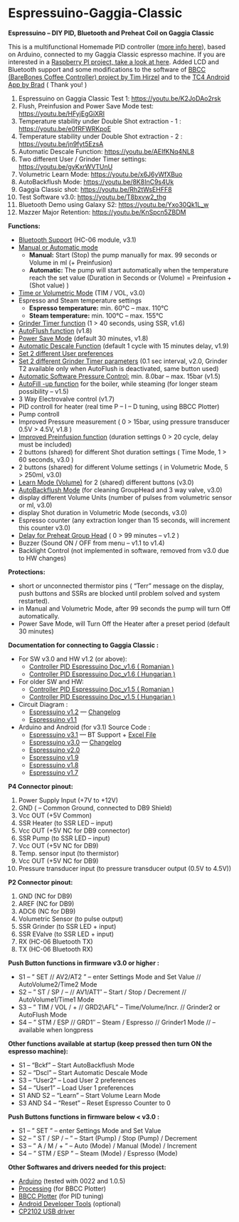 # Espressuino-Gaggia-Classic
**Espressuino – DIY PID, Bluetooth and Preheat Coil on Gaggia Classic**

This is a multifunctional Homemade PID controller ([more info here](http://www.cyberelectronics.org/?p=315)), based on Arduino, connected to my Gaggia Classic espresso machine. If you are interested in a [Raspberry PI project, take a look at here](http://int03.co.uk/blog/project-coffee-espiresso-machine/).
Added LCD and Bluetooth support and some modifications to the software of [BBCC (BareBones Coffee Controller) project by Tim Hirzel](http://playground.arduino.cc/Main/BarebonesPIDForEspresso) and to the [TC4 Android App by Brad](http://code.google.com/p/tc4-shield/downloads/detail?name=TC4%20Android%20App_2_1.zip&can=2&q=) ( Thank you! )

1) Espressuino on Gaggia Classic Test 1: https://youtu.be/K2JoDAo2rsk
2) Flush, Preinfusion and Power Save Mode test: https://youtu.be/HFyjEgGiXRI
3) Temperature stability under Double Shot extraction - 1 : https://youtu.be/e0fRFWRKpoE
4) Temperature stability under Double Shot extraction - 2 : https://youtu.be/jn9fyt5EzsA
5) Automatic Descale Function: https://youtu.be/AEIfKNq4NL8
6) Two different User / Grinder Timer settings: https://youtu.be/gyKxrWVTUnU
7) Volumetric Learn Mode: https://youtu.be/x6J6yWfXBuo
8) AutoBackflush Mode: https://youtu.be/8K8InC9s4Uk
9) Gaggia Classic shot: https://youtu.be/Rh2tWsEHFF8
10) Test Software v3.0: https://youtu.be/T8bxvw2_thg
11) Bluetooth Demo using Galaxy S2: https://youtu.be/Yxo30Qk1L_w
12) Mazzer Major Retention: https://youtu.be/KnSpcn5ZBDM

**Functions:**

- [Bluetooth Support](http://youtu.be/Yxo30Qk1L_w) (HC-06 module, v3.1)
- [Manual or Automatic mode](http://youtu.be/DuDwQY8FdDg)
   * **Manual:**  Start (Stop) the pump manually for max. 99 seconds or Volume in ml (+ Preinfusion)
   * **Automatic:** The pump will start automatically when the temperature reach the set value (Duration in Seconds or (Volume) = Preinfusion + (Shot value) )
- [Time or Volumetric Mode](http://youtu.be/Kw45bSvZ_xM) (TIM / VOL, v3.0)
- Espresso and Steam temperature settings
    * **Espresso temperature:**  min. 60°C  –  max. 110°C
    * **Steam temperature:**      min. 100°C  –  max. 155°C
- [Grinder Timer function](http://youtu.be/_HfGKKBOd9I) (1 > 40 seconds, using SSR,  v1.6)
- [AutoFlush function](http://youtu.be/HFyjEgGiXRI) (v1.8)
- [Power Save Mode](http://youtu.be/HFyjEgGiXRI) (default 30 minutes, v1.8)
- [Automatic Descale Function](http://youtu.be/AEIfKNq4NL8) (default 1 cycle with 15 minutes delay, v1.9)
- [Set 2 different User preferences](http://youtu.be/gyKxrWVTUnU)
- [Set 2 different Grinder Timer parameters](http://youtu.be/gyKxrWVTUnU) (0.1 sec interval, v2.0, Grinder T2 available only when AutoFlush is deactivated, same button used)
- [Automatic Software Pressure Control:](http://youtu.be/ySqIIzoYjFY)    min. 8.0bar – max. 15bar (v1.5)
- [AutoFill -up function](http://youtu.be/-6zXfB7G6B4) for the boiler, while steaming (for longer steam possibility – v1.5)
- 3 Way Electrovalve control (v1.7)
- PID controll for heater (real time P – I – D tuning, using BBCC Plotter)
- Pump controll
- Improved Pressure measurement ( 0 > 15bar, using pressure transducer 0.5V > 4.5V, v1.8 )
- [Improved Preinfusion function](http://youtu.be/HFyjEgGiXRI) (duration settings  0 > 20 cycle, delay must be included)
- 2 buttons (shared) for different Shot duration settings ( Time Mode, 1 > 60 seconds, v3.0 )
- 2 buttons (shared) for different Volume settings ( in Volumetric Mode, 5 > 250ml, v3.0)
- [Learn Mode (Volume)](http://youtu.be/x6J6yWfXBuo) for 2 (shared) different buttons (v3.0)
- [AutoBackflush Mode](http://youtu.be/8K8InC9s4Uk) (for cleaning GroupHead and 3 way valve, v3.0)
- display different Volume Units (number of pulses from volumetric sensor or ml, v3.0)
- display Shot duration in Volumetric Mode (seconds, v3.0)
- Espresso counter (any extraction longer than 15 seconds, will increment this counter v3.0)
- [Delay for Preheat Group Head](http://www.youtube.com/watch?v=DrznD0hoHtQ) ( 0 > 99 minutes – v1.2 )
- Buzzer (Sound ON / OFF from menu – v1.1 to v1.4)
- Backlight Control (not implemented in software, removed from v3.0 due to HW changes)

**Protections:**   

- short or unconnected thermistor pins ( “Terr” message on the display, push buttons and SSRs  are blocked until problem solved and system restarted).
- in Manual and Volumetric Mode, after 99 seconds the pump will turn Off automatically.
- Power Save Mode, will Turn Off the Heater after a preset period (default 30 minutes)

**Documentation for connecting to Gaggia Classic :**
- For SW v3.0 and HW v1.2 (or above):
   - [Controller PID Espressuino Doc_v1.6 ( Romanian )](https://github.com/cyberelectronics/Espressuino-Gaggia-Classic/blob/main/Docu/Controller_PID_Espressuino_ROM_1.6.pdf)
   - [Controller PID Espressuino Doc_v1.6 ( Hungarian )](https://github.com/cyberelectronics/Espressuino-Gaggia-Classic/blob/main/Docu/Controller_PID_Espressuino_HUN_1.6.pdf)
- For older SW and HW:
   - [Controller PID Espressuino Doc_v1.5 ( Romanian )](https://github.com/cyberelectronics/Espressuino-Gaggia-Classic/blob/main/Docu/Controller_PID_Espressuino.pdf)
   - [Controller PID Espressuino Doc_v1.5 ( Hungarian )](https://github.com/cyberelectronics/Espressuino-Gaggia-Classic/blob/main/Docu/Controller_PID_Espressuino_HUN.pdf)
- Circuit Diagram :
  - [Espressuino v1.2](https://github.com/cyberelectronics/Espressuino-Gaggia-Classic/blob/main/Docu/Espressuino_v1.2_SCH.pdf)  —  [Changelog](https://github.com/cyberelectronics/Espressuino-Gaggia-Classic/blob/main/Docu/changelog_SCH.txt)
  - [Espressuino v1.1](https://github.com/cyberelectronics/Espressuino-Gaggia-Classic/blob/main/Docu/Espressuino_v1.1_SCH.pdf)  
- Arduino and Android (for v3.1) Source Code :
  - [Espressuino v3.1](https://github.com/cyberelectronics/Espressuino-Gaggia-Classic/blob/main/Docu/espressuino_v3.1_BT_Last.zip)  — BT Support + [Excel File](https://github.com/cyberelectronics/Espressuino-Gaggia-Classic/blob/main/Docu/Espresso_1_graph.xls)
  - [Espressuino v3.0](https://github.com/cyberelectronics/Espressuino-Gaggia-Classic/blob/main/Docu/Espressuino_v3.0.zip)  — [Changelog](https://github.com/cyberelectronics/Espressuino-Gaggia-Classic/blob/main/Docu/changelog_GC.txt)
  - [Espressuino v2.0](https://github.com/cyberelectronics/Espressuino-Gaggia-Classic/blob/main/Docu/Espressuino_v2.0.zip)
  - [Espressuino v1.9](https://github.com/cyberelectronics/Espressuino-Gaggia-Classic/blob/main/Docu/Espressuino_v1.9.zip)
  - [Espressuino v1.8](https://github.com/cyberelectronics/Espressuino-Gaggia-Classic/blob/main/Docu/Espressuino_v1.8.zip)
  - [Espressuino v1.7](https://github.com/cyberelectronics/Espressuino-Gaggia-Classic/blob/main/Docu/Espressuino_v1.7.zip)   

**P4 Connector pinout:**

1. Power Supply Input  (+7V to +12V)
2. GND ( – Common Ground, connected to DB9 Shield)
3. Vcc OUT (+5V Common)
4. SSR Heater (to SSR LED – input)
5. Vcc OUT (+5V NC for DB9 connector)
6. SSR Pump (to SSR LED – input)
7. Vcc OUT (+5V NC for DB9)
8. Temp. sensor input (to thermistor)
9. Vcc OUT (+5V NC for DB9)
10. Pressure transducer input (to pressure transducer output (0.5V to 4.5V))

**P2 Connector pinout:**

1. GND (NC for DB9)
2. AREF (NC for DB9)
3. ADC6 (NC for DB9)
4. Volumetric Sensor (to pulse output)
5. SSR Grinder (to SSR LED + input)
6. SSR EValve (to SSR LED + input)
7. RX (HC-06 Bluetooth TX)
8. TX (HC-06 Bluetooth RX)

**Push Button functions in firmware v3.0 or higher :**

- S1 – ” SET // AV2/AT2 ” – enter Settings Mode and Set Value // AutoVolume2/Time2 Mode
- S2 – ” ST / SP / – // AV1/AT1″ – Start / Stop / Decrement // AutoVolume1/Time1 Mode
- S3 – ” TIM / VOL / + // GRD2\AFL” – Time/Volume/Incr. // Grinder2 or AutoFlush Mode
- S4 – ” STM / ESP // GRD1″ – Steam / Espresso // Grinder1 Mode
// – available when longpress

**Other functions available at startup (keep pressed then turn ON the espresso machine):**

- S1 – “Bckf” – Start AutoBackflush Mode
- S2 – “Dscl” – Start Automatic Descale Mode
- S3 – “User2” – Load User 2 preferences
- S4 – “User1” – Load User 1 preferences
- S1 AND S2 – “Learn” – Start Volume Learn Mode
- S3 AND S4 – “Reset” – Reset Espresso Counter to 0

**Push Buttons functions in firmware below < v3.0 :**

- S1 – ” SET ” – enter Settings Mode and Set Value
- S2 – ” ST / SP / – ” – Start (Pump) / Stop (Pump) / Decrement
- S3 – ” A / M / + ” – Auto (Mode) / Manual (Mode) / Increment
- S4 – ” STM / ESP ” – Steam (Mode) / Espresso (Mode)

**Other Softwares and drivers needed for this project:**

  - [Arduino](http://arduino.cc/en/Main/Software) (tested with 0022 and 1.0.5)
  - [Processing](http://www.processing.org/download/) (for BBCC Plotter)
  - [BBCC Plotter](http://playground.arduino.cc/Main/BBCCPlotter) (for PID tuning)
  - [Android Developer Tools](http://developer.android.com/sdk/index.html?hl=sk) (optional)
  - [CP2102 USB driver](http://www.silabs.com/products/mcu/pages/usbtouartbridgevcpdrivers.aspx)  

